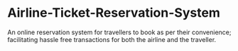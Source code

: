 # Airline-Ticket-Reservation-System
An online reservation system for travellers to book as per their convenience; facilitating hassle free transactions for both the airline and the traveller.
